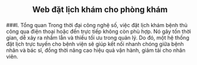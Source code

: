 ## <p align = "center"> Web đặt lịch khám cho phòng khám<p>
###I. Tổng quan
   Trong thời đại công nghệ số, việc đặt lịch khám bệnh thủ công qua điện thoại hoặc đến trực tiếp không còn phù hợp. Nó gây tốn thời gian, dễ xảy ra nhầm lẫn và thiếu tối ưu trong quản lý. Do đó, một hệ thống đặt lịch trực tuyến cho bệnh viện sẽ giúp kết nối nhanh chóng giữa bệnh nhân và bác sĩ, đồng thời nâng cao hiệu quả vận hành, giảm tải cho nhân viên.
   
